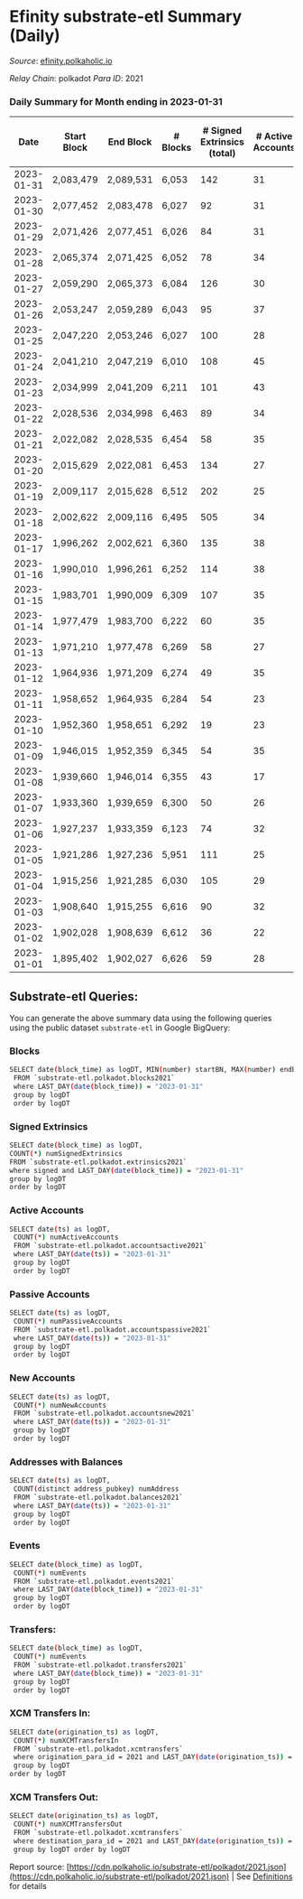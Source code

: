 # Efinity substrate-etl Summary (Daily)

_Source_: [efinity.polkaholic.io](https://efinity.polkaholic.io)

*Relay Chain*: polkadot
*Para ID*: 2021



### Daily Summary for Month ending in 2023-01-31


| Date | Start Block | End Block | # Blocks | # Signed Extrinsics (total) | # Active Accounts | # Passive | # New | # Addresses with Balances | # Events | # Transfers | # XCM Transfers In | # XCM Transfers Out | Issues | 
| ---- | ----------- | --------- | -------- | --------------------------- | ----------------- | --------- | ----- | ------------------------- | -------- | ----------- | ------------------ | ------------------- | ------ |
| 2023-01-31 | 2,083,479 | 2,089,531 | 6,053 | 142 | 31 | 8 | 4 | 15,989 | 13,248 | 24  |   |   |  |
| 2023-01-30 | 2,077,452 | 2,083,478 | 6,027 | 92 | 31 | 9 | 4 | 15,987 | 12,689 | 26  |   |   |  |
| 2023-01-29 | 2,071,426 | 2,077,451 | 6,026 | 84 | 31 | 6 | 7 | 15,984 | 12,707 | 18  |   |   |  |
| 2023-01-28 | 2,065,374 | 2,071,425 | 6,052 | 78 | 34 | 9 | 3 | 15,977 | 12,700 | 21  |   |   |  |
| 2023-01-27 | 2,059,290 | 2,065,373 | 6,084 | 126 | 30 | 14 | 5 | 15,975 | 12,987 | 25  |   |   |  |
| 2023-01-26 | 2,053,247 | 2,059,289 | 6,043 | 95 | 37 | 9 | 5 | 15,972 | 12,760 | 30  |   |   |  |
| 2023-01-25 | 2,047,220 | 2,053,246 | 6,027 | 100 | 28 | 4 | 6 | 15,968 | 12,778 | 16  |   |   |  |
| 2023-01-24 | 2,041,210 | 2,047,219 | 6,010 | 108 | 45 | 10 | 3 | 15,963 | 12,792 | 30  |   |   |  |
| 2023-01-23 | 2,034,999 | 2,041,209 | 6,211 | 101 | 43 | 9 | 5 | 15,960 | 13,176 | 27  |   |   |  |
| 2023-01-22 | 2,028,536 | 2,034,998 | 6,463 | 89 | 34 | 6 | 4 | 15,955 | 13,613 | 17  |   |   |  |
| 2023-01-21 | 2,022,082 | 2,028,535 | 6,454 | 58 | 35 | 9 | 8 | 15,952 | 13,319 | 21  |   |   |  |
| 2023-01-20 | 2,015,629 | 2,022,081 | 6,453 | 134 | 27 | 12 | 5 | 15,945 | 13,947 | 28  |   |   |  |
| 2023-01-19 | 2,009,117 | 2,015,628 | 6,512 | 202 | 25 | 16 | 7 | 15,941 | 14,703 | 28  |   |   |  |
| 2023-01-18 | 2,002,622 | 2,009,116 | 6,495 | 505 | 34 | 16 | 8 | 15,934 | 17,473 | 42  |   |   |  |
| 2023-01-17 | 1,996,262 | 2,002,621 | 6,360 | 135 | 38 | 10 | 10 | 15,927 | 13,755 | 34  |   |   |  |
| 2023-01-16 | 1,990,010 | 1,996,261 | 6,252 | 114 | 38 | 19 | 13 | 15,920 | 13,115 | 44  |   |   |  |
| 2023-01-15 | 1,983,701 | 1,990,009 | 6,309 | 107 | 35 | 10 | 5 | 15,907 | 13,146 | 23  |   |   |  |
| 2023-01-14 | 1,977,479 | 1,983,700 | 6,222 | 60 | 35 | 7 | 9 | 15,903 | 12,773 | 32  |   |   |  |
| 2023-01-13 | 1,971,210 | 1,977,478 | 6,269 | 58 | 27 | 4 | 6 | 15,894 | 12,884 | 18  |   |   |  |
| 2023-01-12 | 1,964,936 | 1,971,209 | 6,274 | 49 | 35 | 8 | 3 | 15,888 | 12,874 | 18  |   |   |  |
| 2023-01-11 | 1,958,652 | 1,964,935 | 6,284 | 54 | 23 | 3 | 3 | 15,886 | 12,994 | 13  |   |   |  |
| 2023-01-10 | 1,952,360 | 1,958,651 | 6,292 | 19 | 23 | 4 | 2 | 15,883 | 12,730 | 11  |   |   |  |
| 2023-01-09 | 1,946,015 | 1,952,359 | 6,345 | 54 | 35 | 4 | 4 | 15,881 | 13,098 | 16  |   |   |  |
| 2023-01-08 | 1,939,660 | 1,946,014 | 6,355 | 43 | 17 | 7 | 3 | 15,878 | 13,088 | 12  |   |   |  |
| 2023-01-07 | 1,933,360 | 1,939,659 | 6,300 | 50 | 26 | 3 | 4 | 15,875 | 13,031 | 5  |   |   |  |
| 2023-01-06 | 1,927,237 | 1,933,359 | 6,123 | 74 | 32 | 2 | 2 | 15,871 | 12,837 | 13  |   |   |  |
| 2023-01-05 | 1,921,286 | 1,927,236 | 5,951 | 111 | 25 | 9 | 9 | 15,869 | 12,837 | 20  |   |   |  |
| 2023-01-04 | 1,915,256 | 1,921,285 | 6,030 | 105 | 29 | 10 | 2 | 15,860 | 12,886 | 20  |   |   |  |
| 2023-01-03 | 1,908,640 | 1,915,255 | 6,616 | 90 | 32 | 6 | 6 | 15,858 | 13,939 | 18  |   |   |  |
| 2023-01-02 | 1,902,028 | 1,908,639 | 6,612 | 36 | 22 | 2 | 2 | 15,853 | 13,479 | 7  |   |   |  |
| 2023-01-01 | 1,895,402 | 1,902,027 | 6,626 | 59 | 28 | 10 | 5 | 15,851 | 13,688 | 14  |   |   |  |

## Substrate-etl Queries:
You can generate the above summary data using the following queries using the public dataset `substrate-etl` in Google BigQuery:

### Blocks
```bash
SELECT date(block_time) as logDT, MIN(number) startBN, MAX(number) endBN, COUNT(*) numBlocks 
 FROM `substrate-etl.polkadot.blocks2021`  
 where LAST_DAY(date(block_time)) = "2023-01-31" 
 group by logDT 
 order by logDT
```

### Signed Extrinsics
```bash
SELECT date(block_time) as logDT, 
COUNT(*) numSignedExtrinsics 
FROM `substrate-etl.polkadot.extrinsics2021`  
where signed and LAST_DAY(date(block_time)) = "2023-01-31" 
group by logDT 
order by logDT
```

### Active Accounts
```bash
SELECT date(ts) as logDT, 
 COUNT(*) numActiveAccounts 
 FROM `substrate-etl.polkadot.accountsactive2021` 
 where LAST_DAY(date(ts)) = "2023-01-31" 
 group by logDT 
 order by logDT
```

### Passive Accounts
```bash
SELECT date(ts) as logDT, 
 COUNT(*) numPassiveAccounts 
 FROM `substrate-etl.polkadot.accountspassive2021` 
 where LAST_DAY(date(ts)) = "2023-01-31" 
 group by logDT 
 order by logDT
```

### New Accounts
```bash
SELECT date(ts) as logDT, 
 COUNT(*) numNewAccounts 
 FROM `substrate-etl.polkadot.accountsnew2021` 
 where LAST_DAY(date(ts)) = "2023-01-31" 
 group by logDT
 order by logDT
```

### Addresses with Balances
```bash
SELECT date(ts) as logDT,
 COUNT(distinct address_pubkey) numAddress 
 FROM `substrate-etl.polkadot.balances2021` 
 where LAST_DAY(date(ts)) = "2023-01-31" 
 group by logDT 
 order by logDT
```

### Events
```bash
SELECT date(block_time) as logDT, 
 COUNT(*) numEvents 
 FROM `substrate-etl.polkadot.events2021` 
 where LAST_DAY(date(block_time)) = "2023-01-31" 
 group by logDT 
 order by logDT
```

### Transfers:
```bash
SELECT date(block_time) as logDT, 
 COUNT(*) numEvents 
 FROM `substrate-etl.polkadot.transfers2021` 
 where LAST_DAY(date(block_time)) = "2023-01-31" 
 group by logDT 
 order by logDT
```

### XCM Transfers In:
```bash
SELECT date(origination_ts) as logDT, 
 COUNT(*) numXCMTransfersIn 
 FROM `substrate-etl.polkadot.xcmtransfers` 
 where origination_para_id = 2021 and LAST_DAY(date(origination_ts)) = "2023-01-31" 
 group by logDT 
order by logDT
```

### XCM Transfers Out:
```bash
SELECT date(origination_ts) as logDT, 
 COUNT(*) numXCMTransfersOut 
 FROM `substrate-etl.polkadot.xcmtransfers` 
 where destination_para_id = 2021 and LAST_DAY(date(origination_ts)) = "2023-01-31" 
 group by logDT order by logDT
```


Report source: [https://cdn.polkaholic.io/substrate-etl/polkadot/2021.json](https://cdn.polkaholic.io/substrate-etl/polkadot/2021.json) | See [Definitions](/DEFINITIONS.md) for details

